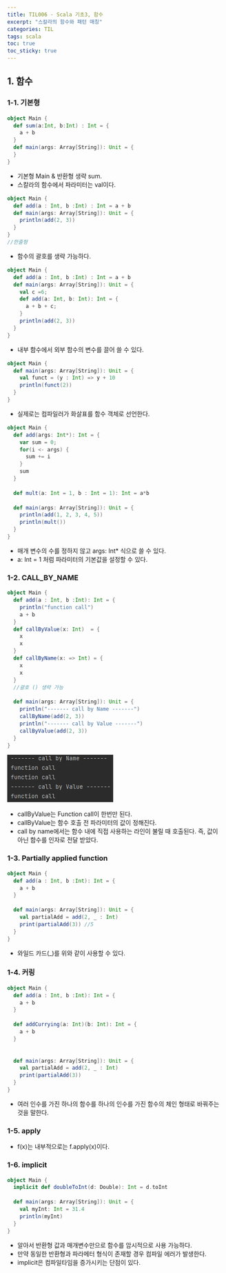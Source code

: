 ```yaml
---
title: TIL006 - Scala 기초3, 함수
excerpt: "스칼라의 함수와 패턴 매칭"
categories: TIL
tags: scala
toc: true
toc_sticky: true
---
```


## 1. 함수

### 1-1. 기본형

```scala
object Main {
  def sum(a:Int, b:Int) : Int = {
    a + b
  }
  def main(args: Array[String]): Unit = {
  }
}
```

- 기본형 Main & 반환형 생략 sum.
- 스칼라의 함수에서 파라미터는 val이다.



```scala
object Main {
  def add(a : Int, b :Int) : Int = a + b
  def main(args: Array[String]): Unit = {
    println(add(2, 3))
  }
}
//한줄형
```

- 함수의 괄호를 생략 가능하다.



```scala
object Main {
  def add(a : Int, b :Int) : Int = a + b
  def main(args: Array[String]): Unit = {
    val c =6;
    def add(a: Int, b: Int): Int = {
      a + b + c;
    }
    println(add(2, 3))
  }
}
```

- 내부 함수에서 외부 함수의 변수를 끌어 쓸 수 있다.



```scala
object Main {
  def main(args: Array[String]): Unit = {
    val funct = (y : Int) => y + 10
    println(funct(2))
  }
}
```

- 실제로는 컴파일러가 화살표를 함수 객체로 선언한다.



```scala
object Main {
  def add(args: Int*): Int = {
    var sum = 0;
    for(i <- args) {
      sum += i
    }
    sum
  }

  def mult(a: Int = 1, b : Int = 1): Int = a*b

  def main(args: Array[String]): Unit = {
    println(add(1, 2, 3, 4, 5))
    println(mult())
  }
}
```

- 매개 변수의 수를 정하지 않고 args: Int* 식으로 쓸 수 있다.
- a: Int = 1 처럼 파라미터의 기본값을 설정할 수 있다.

### 1-2. CALL_BY_NAME

```scala
object Main {
  def add(a : Int, b :Int): Int = {
    println("function call")
    a + b
  }
  def callByValue(x: Int)  = {
    x
    x
  }
  def callByName(x: => Int) = {
    x
    x
  }
  //괄호 () 생략 가능

  def main(args: Array[String]): Unit = {
    println("------- call by Name -------")
    callByName(add(2, 3))
    println("------- call by Value -------")
    callByValue(add(2, 3))
  }
}
```

![image-20220227205454371](https://raw.githubusercontent.com/chun1000/2022-image-repo/image/image-20220227205454371.png)

- callByValue는 Function call이 한번만 된다.
- callByValue는 함수 호출 전 파라미터의 값이 정해진다.
- call by name에서는 함수 내에 직접 사용하는 라인이 불릴 때 호출된다. 즉, 값이 아닌 함수를 인자로 전달 받았다.

### 1-3. Partially applied function

```scala
object Main {
  def add(a : Int, b :Int): Int = {
    a + b
  }

  def main(args: Array[String]): Unit = {
    val partialAdd = add(2, _ : Int)
    print(partialAdd(3)) //5
  }
}
```

- 와일드 카드(_)를 위와 같이 사용할 수 있다.

### 1-4. 커링

```scala
object Main {
  def add(a : Int, b :Int): Int = {
    a + b
  }

  def addCurrying(a: Int)(b: Int): Int = {
    a + b
  }


  def main(args: Array[String]): Unit = {
    val partialAdd = add(2, _ : Int)
    print(partialAdd(3))
  }
}
```

- 여러 인수를 가진 하나의 함수를 하나의 인수를 가진 함수의 체인 형태로 바꿔주는 것을 말한다.

### 1-5. apply

- f(x)는 내부적으로는 f.apply(x)이다.

### 1-6. implicit

```scala
object Main {
  implicit def doubleToInt(d: Double): Int = d.toInt

  def main(args: Array[String]): Unit = {
    val myInt: Int = 31.4
    println(myInt)
  }
}
```

- 알아서 반환형 값과 매개변수만으로 함수를 암시적으로 사용 가능하다.
- 만약 동일한 반환형과 파라메터 형식이 존재할 경우 컴파일 에러가 발생한다.
- implicit은 컴파일타임을 증가시키는 단점이 있다.